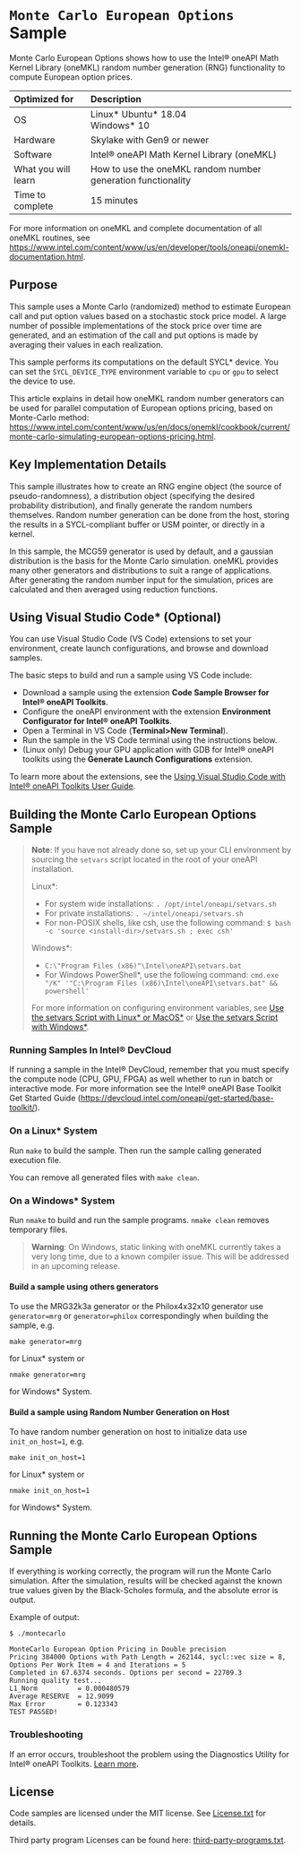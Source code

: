 # `Monte Carlo European Options` Sample

Monte Carlo European Options shows how to use the Intel® oneAPI Math Kernel Library (oneMKL)
random number generation (RNG) functionality to compute European option prices.

| Optimized for       | Description
|:---                 |:---
| OS                  | Linux* Ubuntu* 18.04 <br> Windows* 10
| Hardware            | Skylake with Gen9 or newer
| Software            | Intel® oneAPI Math Kernel Library (oneMKL)
| What you will learn | How to use the oneMKL random number generation functionality
| Time to complete    | 15 minutes

For more information on oneMKL and complete documentation of all oneMKL routines,
see https://www.intel.com/content/www/us/en/developer/tools/oneapi/onemkl-documentation.html.

## Purpose

This sample uses a Monte Carlo (randomized) method to estimate European call and put option values
based on a stochastic stock price model. A large number of possible implementations of the stock
price over time are generated, and an estimation of the call and put options is made by averaging
their values in each realization.

This sample performs its computations on the default SYCL* device. You can set
the `SYCL_DEVICE_TYPE` environment variable to `cpu` or `gpu` to select the device to use.

This article explains in detail how oneMKL random number generators can be used
for parallel computation of European options pricing, based on Monte-Carlo method:
https://www.intel.com/content/www/us/en/docs/onemkl/cookbook/current/monte-carlo-simulating-european-options-pricing.html.

## Key Implementation Details

This sample illustrates how to create an RNG engine object (the source of pseudo-randomness),
a distribution object (specifying the desired probability distribution), and finally generate
the random numbers themselves. Random number generation can be done from the host,
storing the results in a SYCL-compliant buffer or USM pointer, or directly in a kernel.

In this sample, the MCG59 generator is used by default, and a gaussian distribution
is the basis for the Monte Carlo simulation. oneMKL provides many other generators
and distributions to suit a range of applications. After generating the random number
input for the simulation, prices are calculated and then averaged using reduction functions.

## Using Visual Studio Code* (Optional)

You can use Visual Studio Code (VS Code) extensions to set your environment, create launch configurations,
and browse and download samples.

The basic steps to build and run a sample using VS Code include:
 - Download a sample using the extension **Code Sample Browser for Intel® oneAPI Toolkits**.
 - Configure the oneAPI environment with the extension **Environment Configurator for Intel® oneAPI Toolkits**.
 - Open a Terminal in VS Code (**Terminal>New Terminal**).
 - Run the sample in the VS Code terminal using the instructions below.
 - (Linux only) Debug your GPU application with GDB for Intel® oneAPI toolkits using the **Generate Launch Configurations** extension.

To learn more about the extensions, see the
[Using Visual Studio Code with Intel® oneAPI Toolkits User Guide](https://www.intel.com/content/www/us/en/develop/documentation/using-vs-code-with-intel-oneapi/top.html).

## Building the Monte Carlo European Options Sample
> **Note**: If you have not already done so, set up your CLI
> environment by sourcing  the `setvars` script located in
> the root of your oneAPI installation.
>
> Linux*:
> - For system wide installations: `. /opt/intel/oneapi/setvars.sh`
> - For private installations: `. ~/intel/oneapi/setvars.sh`
> - For non-POSIX shells, like csh, use the following command: `$ bash -c 'source <install-dir>/setvars.sh ; exec csh'`
>
> Windows*:
> - `C:\"Program Files (x86)"\Intel\oneAPI\setvars.bat`
> - For Windows PowerShell*, use the following command: `cmd.exe "/K" '"C:\Program Files (x86)\Intel\oneAPI\setvars.bat" && powershell'`
>
> For more information on configuring environment variables, see [Use the setvars Script with Linux* or MacOS*](https://www.intel.com/content/www/us/en/develop/documentation/oneapi-programming-guide/top/oneapi-development-environment-setup/use-the-setvars-script-with-linux-or-macos.html) or [Use the setvars Script with Windows*](https://www.intel.com/content/www/us/en/develop/documentation/oneapi-programming-guide/top/oneapi-development-environment-setup/use-the-setvars-script-with-windows.html).

### Running Samples In Intel® DevCloud
If running a sample in the Intel® DevCloud, remember that you must specify the
compute node (CPU, GPU, FPGA) as well whether to run in batch or interactive mode.
For more information see the Intel® oneAPI Base Toolkit Get Started Guide
(https://devcloud.intel.com/oneapi/get-started/base-toolkit/).

### On a Linux* System
Run `make` to build the sample. Then run the sample calling generated execution file.

You can remove all generated files with `make clean`.

### On a Windows* System
Run `nmake` to build and run the sample programs. `nmake clean` removes temporary files.

> **Warning**: On Windows, static linking with oneMKL currently takes a very long time, due to a known compiler issue. This will be addressed in an upcoming release.

#### Build a sample using others generators
To use the MRG32k3a generator or the Philox4x32x10 generator use `generator=mrg`
or `generator=philox` correspondingly when building the sample, e.g.
```
make generator=mrg
```
for Linux* system or

```
nmake generator=mrg
```

for Windows* System.

#### Build a sample using Random Number Generation on Host
To have random number generation on host to initialize data use
`init_on_host=1`, e.g.
```
make init_on_host=1
```
for Linux* system or

```
nmake init_on_host=1
```

for Windows* System.

## Running the Monte Carlo European Options Sample
If everything is working correctly, the program will run the Monte Carlo simulation.
After the simulation, results will be checked against the known true values
given by the Black-Scholes formula, and the absolute error is output.

Example of output:
```
$ ./montecarlo

MonteCarlo European Option Pricing in Double precision
Pricing 384000 Options with Path Length = 262144, sycl::vec size = 8, Options Per Work Item = 4 and Iterations = 5
Completed in 67.6374 seconds. Options per second = 22709.3
Running quality test...
L1_Norm          = 0.000480579
Average RESERVE  = 12.9099
Max Error        = 0.123343
TEST PASSED!

```

### Troubleshooting
If an error occurs, troubleshoot the problem using the Diagnostics Utility for Intel® oneAPI Toolkits.
[Learn more](https://www.intel.com/content/www/us/en/develop/documentation/diagnostic-utility-user-guide/top.html).

## License
Code samples are licensed under the MIT license. See
[License.txt](https://github.com/oneapi-src/oneAPI-samples/blob/master/License.txt) for details.

Third party program Licenses can be found here: [third-party-programs.txt](https://github.com/oneapi-src/oneAPI-samples/blob/master/third-party-programs.txt).
